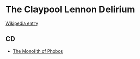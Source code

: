 # The Claypool Lennon Delirium

[Wikipedia entry](https://en.wikipedia.org/wiki/The_Claypool_Lennon_Delirium)

## CD

- [The Monolith of Phobos](The_Monolith_of_Phobos.md)
